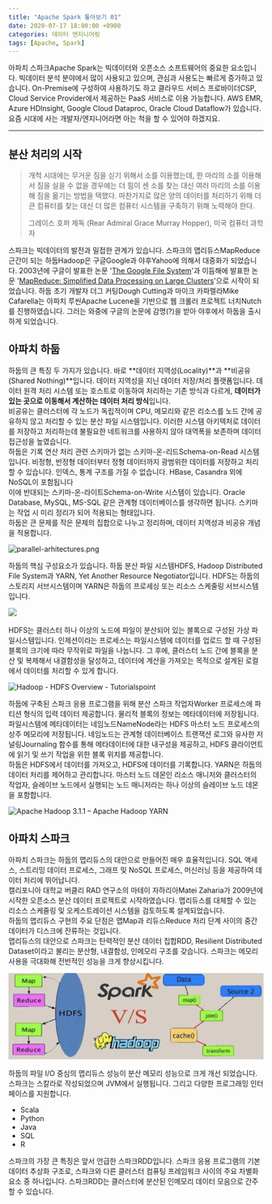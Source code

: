 ```yaml
---
title: "Apache Spark 톺아보기 01"
date: 2020-07-17 18:00:00 +0900
categories: 데이터 엔지니어링
tags: [Apache, Spark]
---
```

아파치 스파크Apache Spark는 빅데이터와 오픈소스 소프트웨어의 중요한 요소입니다. 빅데이터 분석 분야에서 많이 사용되고 있으며, 관심과 사용도는 빠르게 증가하고 있습니다. On-Premise에 구성하여 사용하기도 하고 클라우드 서비스 프로바이더CSP, Cloud Service Provider에서 제공하는 PaaS 서비스로 이용 가능합니다. AWS EMR, Azure HDInsight, Google Cloud Dataproc, Oracle Cloud Dataflow가 있습니다. 요즘 시대에 사는 개발자/엔지니어라면 아는 척을 할 수 있어야 하겠지요.

---

## 분산 처리의 시작

> 개척 시대에는 무거운 짐을 싣기 위해서 소를 이용했는데, 한 마리의 소를 이용해서 짐을 실을 수 없을 경우에는 더 힘이 센 소를 찾는 대신 여러 마리의 소를 이용해 짐을 옮기는 방법을 택했다. 마찬가지로 많은 양의 데이터를 처리하기 위해 더 큰 컴퓨터를 찾는 대신 더 많은 컴퓨터 시스템을 구축하기 위해 노력해야 한다.
>
> 그레이스 호퍼 제독 (Rear Admiral Grace Murray Hopper), 미국 컴퓨터 과학자

스파크는 빅데이터의 발전과 밀접한 관계가 있습니다. 스파크의 맵리듀스MapReduce 근간이 되는 하둡Hadoop은 구글Google과 야후Yahoo에 의해서 대중화가 되었습니다. 2003년에 구글이 발표한 논문 '[The Google File System](https://research.google.com/archive/gfs-sosp2003.pdf)'과 이듬해에 발표한 논문 '[MapReduce: Simplified Data Processing on Large Clusters](https://research.google.com/archive/mapreduce-osdi04.pdf)'으로 시작이 되었습니다. 하둡 초기 개발자 더그 커팅Dough Cutting과 마이크 카파렐라Mike Cafarella는 아파치 루씬Apache Lucene을 기반으로 웹 크롤러 프로젝트 너치Nutch를 진행하였습니다. 그러는 와중에 구글의 논문에 감명(?)을 받아 야후에서 하둡을 출시하게 되었습니다.



## 아파치 하둡

하둡의 큰 특징 두 가지가 있습니다. 바로 **데이터 지역성(Locality)**과 **비공유(Shared Nothing)**입니다. 데이터 지역성을 지닌 데이터 저장/처리 플랫폼입니다. 데이터 원격 처리 시스템 또는 호스트로 이동하여 처리하는 기존 방식과 다르게, **데이터가 있는 곳으로 이동해서 계산하는 데이터 처리 방식**입니다.  
비공유는 클러스터에 각 노드가 독립적이며 CPU, 메모리와 같은 리소스를 노드 간에 공유하지 않고 처리할 수 있는 분산 파일 시스템입니다.  이러한 시스템 아키텍처로 데이터를 저장하고 처리하는데 불필요한 네트워크를 사용하지 않아 대역폭을 보존하며 데이터 접근성을 높였습니다.  
하둡은 기록 연산 처리 관련 스키마가 없는 스키마-온-리드Schema-on-Read 시스템입니다. 비정형, 반정형 데이터부터 정형 데이터까지 광범위한 데이터를 저장하고 처리할 수 있습니다. 인덱스, 통계 구조를 가질 수 없습니다. HBase, Casandra 외에 NoSQL이 포함됩니다  
이에 반대되는 스키마-온-라이트Schema-on-Write 시스템이 있습니다. Oracle Database, MySQL, MS-SQL 같은 관계형 데이터베이스를 생각하면 됩니다. 스키마는 작업 시 미리 정리가 되어 적용되는 형태입니다.  
하둡은 큰 문제를 작은 문제의 집합으로 나누고 정리하며, 데이터 지역성과 비공유 개념을 적용합니다.

![parallel-arhitectures.png](https://raw.github.com/alexeygrigorev/ulb-adb-project-couchbd/master/report/images/parallel-arhitectures.png)

하둡의 핵심 구성요소가 있습니다. 하둡 분산 파일 시스템HDFS, Hadoop Distributed File System과 YARN, Yet Another Resource Negotiator입니다. HDFS는 하둡의 스토리지 서브시스템이며 YARN은 하둡의 프로세싱 또는 리소스 스케줄링 서브시스템입니다.

![](https://miro.medium.com/max/858/1*yyEkiwQGIESn9UHL8hwjWg.png)

HDFS는 클러스터 하나 이상의 노드에 파일이 분산되어 있는 블록으로 구성된 가상 파일시스템입니다. 인제션이라는 프로세스는 파일시스템에 데이터를 업로드 할 때 구성된 블록의 크기에 따라 무작위로 파일을 나눕니다. 그 후에, 클러스터 노드 간에 블록을 분산 및 복제해서 내결함성을 달성하고, 데이터에 계산을 가져오는 목적으로 설계된 로컬에서 데이터를 처리할 수 있게 합니다.

![Hadoop - HDFS Overview - Tutorialspoint](https://www.tutorialspoint.com/hadoop/images/hdfs_architecture.jpg)

하둡에 구축된 스파크 응용 프로그램을 위해 분산 스파크 작업자Worker 프로세스에 파티션 형식의 입력 데이터 제공합니다. 물리적 블록의 정보는 메타데이터에 저장됩니다. 파일시스템에 메타데이터는 네임노드NameNode라는 HDFS 마스터 노드 프로세스의 상주 메모리에 저장됩니다. 네임노드는 관계형 데이터베이스 트랜잭션 로그와 유사한 저널링Journaling 함수를 통해 메타데이터에 대한 내구성을 제공하고, HDFS 클라이언트에 읽기 및 쓰기 작업을 위한 블록 위치를 제공합니다.  
하둡은 HDFS에서 데이터를 가져오고, HDFS에 데이터를 기록합니다. YARN은 하둡의 데이터 처리를 제어하고 관리합니다. 마스터 노드 데몬인 리소스 매니저와 클러스터의 작업자, 슬레이브 노드에서 실행되는 노드 매니저라는 하나 이상의 슬레이브 노드 데몬을 포함합니다.

![Apache Hadoop 3.1.1 – Apache Hadoop YARN](https://hadoop.apache.org/docs/r3.1.1/hadoop-yarn/hadoop-yarn-site/yarn_architecture.gif)

## 아파치 스파크

아파치 스파크는 하둡의 맵리듀스의 대안으로 만들어진 매우 효율적입니다. SQL 액세스, 스트리밍 데이터 프로세스, 그래프 및 NoSQL 프로세스, 머신러닝 등을 제공하여 데이터 처리에 뛰어납니다.  
캘리포니아 대학교 버클리 RAD 연구소의 마테이 자하리아Matei Zaharia가 2009년에 시작한 오픈소스 분산 데이터 프로젝트로 시작하였습니다. 맵리듀스를 대체할 수 있는 리소스 스케줄링 및 오케스트레이션 시스템을 검토하도록 설계되었습니다.  
하둡의 맵리듀스 구현의 주요 단점은 맵Map과 리듀스Reduce 처리 단계 사이의 중간 데이터가 디스크에 잔류하는 것입니다.  
맵리듀스의 대안으로 스파크는 탄력적인 분산 데이터 집합RDD, Resilient Distributed Dataset이라고 불리는 분산형, 내결함성, 인메모리 구조를 갖습니다. 스파크는 메모리 사용을 극대화해 전반적인 성능을 크게 향상시킵니다. 

![image-20200717224205316](https://github.com/hajekim/hajekim.github.io/blob/master/_posts/image-20200717224205316.png)

하둡의 파일 I/O 중심의 맵리듀스 성능이 분산 메모리 성능으로 크게 개선 되었습니다.  
스파크는 스칼라로 작성되었으며 JVM에서 실행됩니다. 그리고 다양한 프로그래밍 인터페이스를 지원합니다.

- Scala
- Python
- Java
- SQL
- R

스파크의 가장 큰 특징은 앞서 언급한 스파크RDD입니다. 스파크 응용 프로그램의 기본 데이터 추상화 구조로, 스파크와 다른 클러스터 컴퓨팅 프레임워크 사이의 주요 차별화 요소 중 하나입니다. 스파크RDD는 클러스터에 분산된 인메모리 데이터 모음으로 간주할 수 있습니다.